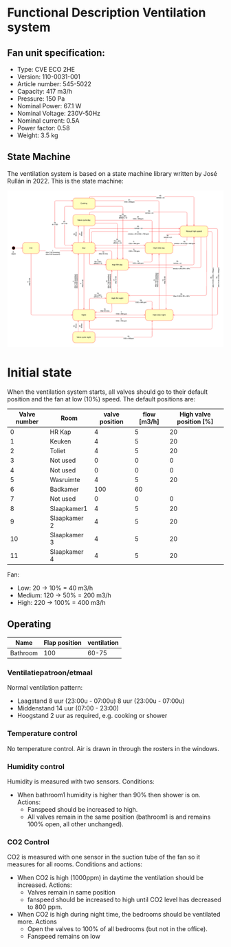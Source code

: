 # Functional Description Ventilation system

## Fan unit specification:
* Type: CVE ECO 2HE
* Version: 110-0031-001
* Article number: 545-5022
* Capacity: 417 m3/h
* Pressure: 150 Pa
* Nominal Power: 67.1 W
* Nominal Voltage: 230V-50Hz
* Nominal current: 0.5A
* Power factor: 0.58
* Weight: 3.5 kg

## State Machine
The ventilation system is based on a state machine library written by José Rullán in 2022. This is the state machine:

![statemachine for OSVentilationPy](design%20docs/statemachine.png)

# Initial state

When the ventilation system starts, all valves should go to their default position and the fan at low (10%) speed. The default positions are:

| Valve number | Room | valve position | flow [m3/h] | High valve position [%] |
| --- | ---| --- | --- | --- |
| 0 | HR Kap | 4 | 5 | 20 |
| 1 | Keuken | 4 | 5 | 20 |
| 2 | Toliet | 4 | 5 | 20 |
| 3 | Not used | 0 | 0 | 0 |
| 4 | Not used | 0 | 0 | 0 |
| 5 | Wasruimte | 4 | 5 | 20 |
| 6 | Badkamer | 100 | 60 | |
| 7 | Not used | 0 | 0 | 0 |
| 8 | Slaapkamer1 | 4 | 5 | 20 |
| 9 | Slaapkamer 2 | 4 | 5 | 20 |
| 10 | Slaapkamer 3 | 4 | 5 | 20 |
| 11 | Slaapkamer 4 | 4 | 5 | 20 |

Fan:
* Low: 20 -> 10% = 40 m3/h
* Medium: 120 -> 50% = 200 m3/h
* High: 220 -> 100% = 400 m3/h

## Operating

| Name | Flap position | ventilation | 
| --- | --- | --- |
| Bathroom | 100 | 60-75 |

### Ventilatiepatroon/etmaal

Normal ventilation pattern:
* Laagstand 8 uur (23:00u - 07:00u) 8 uur (23:00u - 07:00u)
* Middenstand 14 uur (07:00 - 23:00)
* Hoogstand 2 uur as required, e.g. cooking or shower

### Temperature control

No temperature control. Air is drawn in through the rosters in the windows. 

### Humidity control

Humidity is measured with two sensors. Conditions:

* When bathroom1 humidity is higher than 90% then shower is on. Actions:
    * Fanspeed should be increased to high. 
    * All valves remain in the same position (bathroom1 is and remains 100% open, all other unchanged).

### CO2 Control

CO2 is measured with one sensor in the suction tube of the fan so it measures for all rooms. Conditions and actions:

* When CO2 is high (1000ppm) in daytime the ventilation should be increased. Actions:
    * Valves remain in same position 
    * fanspeed should be increased to high until CO2 level has decreased to 800 ppm.
* When CO2 is high during night time, the bedrooms should be ventilated more. Actions 
    * Open the valves to 100% of all bedrooms (but not in the office). 
    * Fanspeed remains on low

		




